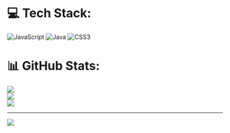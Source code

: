
# 💻 Tech Stack:
![JavaScript](https://img.shields.io/badge/javascript-%23323330.svg?style=for-the-badge&logo=javascript&logoColor=%23F7DF1E) ![Java](https://img.shields.io/badge/java-%23ED8B00.svg?style=for-the-badge&logo=java&logoColor=white) ![CSS3](https://img.shields.io/badge/css3-%231572B6.svg?style=for-the-badge&logo=css3&logoColor=white)
# 📊 GitHub Stats:
![](https://github-readme-stats.vercel.app/api?username=CarthikYes&theme=dark&hide_border=false&include_all_commits=false&count_private=false)<br/>
![](https://github-readme-streak-stats.herokuapp.com/?user=CarthikYes&theme=dark&hide_border=false)<br/>
![](https://github-readme-stats.vercel.app/api/top-langs/?username=CarthikYes&theme=dark&hide_border=false&include_all_commits=false&count_private=false&layout=compact)

---
[![](https://visitcount.itsvg.in/api?id=CarthikYes&icon=0&color=0)](https://visitcount.itsvg.in)

<!-- Proudly created with GPRM ( https://gprm.itsvg.in ) -->
